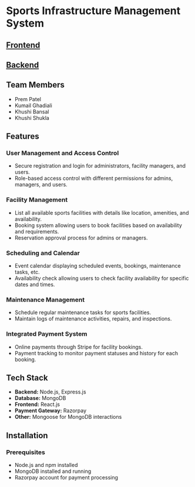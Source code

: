 # Sports Infrastructure Management System

## [Frontend](https://sports-spacee.vercel.app/) 
## [Backend](https://odoo-combat-cgs8.onrender.com/)

## Team Members

- Prem Patel
- Kumail Ghadiali
- Khushi Bansal
- Khushi Shukla

## Features

### User Management and Access Control
- Secure registration and login for administrators, facility managers, and users.
- Role-based access control with different permissions for admins, managers, and users.

### Facility Management
- List all available sports facilities with details like location, amenities, and availability.
- Booking system allowing users to book facilities based on availability and requirements.
- Reservation approval process for admins or managers.

### Scheduling and Calendar
- Event calendar displaying scheduled events, bookings, maintenance tasks, etc.
- Availability check allowing users to check facility availability for specific dates and times.

### Maintenance Management
- Schedule regular maintenance tasks for sports facilities.
- Maintain logs of maintenance activities, repairs, and inspections.

### Integrated Payment System
- Online payments through Stripe for facility bookings.
- Payment tracking to monitor payment statuses and history for each booking.


## Tech Stack

- **Backend:** Node.js, Express.js
- **Database:** MongoDB
- **Frontend:** React.js
- **Payment Gateway:** Razorpay
- **Other:** Mongoose for MongoDB interactions

## Installation

### Prerequisites

- Node.js and npm installed
- MongoDB installed and running
- Razorpay account for payment processing
